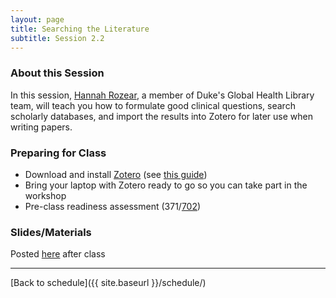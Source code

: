 ```yaml
---
layout: page
title: Searching the Literature
subtitle: Session 2.2
---
```


### About this Session

In this session, [Hannah Rozear](http://guides.library.duke.edu/global_health), a member of Duke's Global Health Library team, will teach you how to formulate good clinical questions, search scholarly databases, and import the results into Zotero for later use when writing papers. 

### Preparing for Class

* Download and install [Zotero](https://www.zotero.org/) (see [this guide](https://drive.google.com/open?id=0Bxn_jkXZ1lxuZGUwR09rWDR1dUk))
* Bring your laptop with Zotero ready to go so you can take part in the workshop
* Pre-class readiness assessment (371/[702](https://sakai.duke.edu/samigo-app/servlet/Login?id=6c32d459-89fb-4545-b333-cd786e86aca11505062449376))

### Slides/Materials

Posted [here](https://drive.google.com/drive/folders/0Bxn_jkXZ1lxuVklQakF4MjZGSDQ?usp=sharing) after class

* * *

[Back to schedule]({{ site.baseurl }}/schedule/)